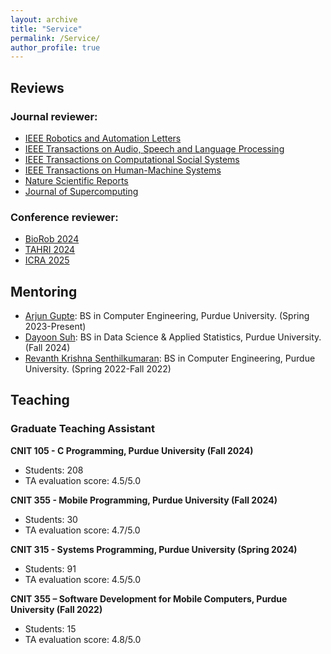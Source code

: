 ```yaml
---
layout: archive
title: "Service"
permalink: /Service/
author_profile: true
---
```


## Reviews
### Journal reviewer:
- [IEEE Robotics and Automation Letters](https://www.ieee-ras.org/publications/ra-l)
- [IEEE Transactions on Audio, Speech and Language Processing](https://ieeexplore.ieee.org/xpl/RecentIssue.jsp?punumber=6570655)
- [IEEE Transactions on Computational Social Systems](https://ieeexplore.ieee.org/xpl/RecentIssue.jsp?punumber=6570650)
- [IEEE Transactions on Human-Machine Systems](https://ieeexplore.ieee.org/xpl/RecentIssue.jsp?punumber=6221037)
- [Nature Scientific Reports](https://www.nature.com/srep/)
- [Journal of Supercomputing](https://link.springer.com/journal/11227)


### Conference reviewer:
- [BioRob 2024](https://www.biorob2024.org/)
- [TAHRI 2024](https://www.tahri.org/)
- [ICRA 2025](https://2025.ieee-icra.org/)

## Mentoring  
- [Arjun Gupte](http://www.smart-laboratory.org/group/Arjun_Gupte.html): BS in Computer Engineering, Purdue University. (Spring 2023-Present)
- [Dayoon Suh](http://www.smart-laboratory.org/group/Dayoon_Suh.html): BS in Data Science & Applied Statistics, Purdue University. (Fall 2024)
- [Revanth Krishna Senthilkumaran](http://www.smart-laboratory.org/group/Revanth_Krishna_Senthilkumaran.html): BS in Computer Engineering, Purdue University. (Spring 2022-Fall 2022)

## Teaching
### Graduate Teaching Assistant

**CNIT 105 - C Programming, Purdue University (Fall 2024)**
- Students: 208
- TA evaluation score: 4.5/5.0

**CNIT 355 - Mobile Programming, Purdue University (Fall 2024)**
- Students: 30
- TA evaluation score: 4.7/5.0

**CNIT 315 - Systems Programming, Purdue University (Spring 2024)**
- Students: 91
- TA evaluation score: 4.5/5.0

**CNIT 355 – Software Development for Mobile Computers, Purdue University (Fall 2022)**
- Students: 15
- TA evaluation score: 4.8/5.0




